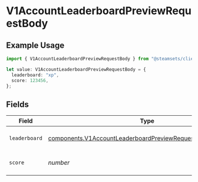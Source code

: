 # V1AccountLeaderboardPreviewRequestBody

## Example Usage

```typescript
import { V1AccountLeaderboardPreviewRequestBody } from "@steamsets/client-ts/models/components";

let value: V1AccountLeaderboardPreviewRequestBody = {
  leaderboard: "xp",
  score: 123456,
};
```

## Fields

| Field                                                                                                                                        | Type                                                                                                                                         | Required                                                                                                                                     | Description                                                                                                                                  | Example                                                                                                                                      |
| -------------------------------------------------------------------------------------------------------------------------------------------- | -------------------------------------------------------------------------------------------------------------------------------------------- | -------------------------------------------------------------------------------------------------------------------------------------------- | -------------------------------------------------------------------------------------------------------------------------------------------- | -------------------------------------------------------------------------------------------------------------------------------------------- |
| `leaderboard`                                                                                                                                | [components.V1AccountLeaderboardPreviewRequestBodyLeaderboard](../../models/components/v1accountleaderboardpreviewrequestbodyleaderboard.md) | :heavy_check_mark:                                                                                                                           | The leaderboard to get                                                                                                                       | xp                                                                                                                                           |
| `score`                                                                                                                                      | *number*                                                                                                                                     | :heavy_check_mark:                                                                                                                           | The score the account should be                                                                                                              | 123456                                                                                                                                       |